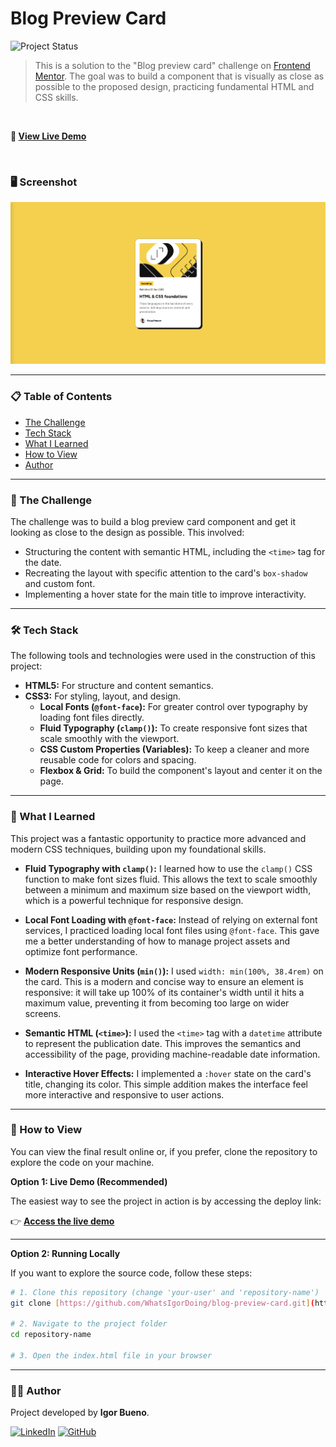 # Blog Preview Card

![Project Status](https://img.shields.io/badge/status-complete-brightgreen)

> This is a solution to the "Blog preview card" challenge on [Frontend Mentor](https://www.frontendmentor.io/). The goal was to build a component that is visually as close as possible to the proposed design, practicing fundamental HTML and CSS skills.

<br>

**🚀 [View Live Demo](https://blog-preview-card-two-iota.vercel.app/)**

<br>

### 🖥️ Screenshot

![Blog Preview Card project preview](./assets/images/screenshot-blog-card.png)

---

### 📋 Table of Contents

* [The Challenge](#-the-challenge)
* [Tech Stack](#-tech-stack)
* [What I Learned](#-what-i-learned)
* [How to View](#-how-to-view)
* [Author](#-author)

---

### 🚀 The Challenge

The challenge was to build a blog preview card component and get it looking as close to the design as possible. This involved:
* Structuring the content with semantic HTML, including the `<time>` tag for the date.
* Recreating the layout with specific attention to the card's `box-shadow` and custom font.
* Implementing a hover state for the main title to improve interactivity.

---

### 🛠️ Tech Stack

The following tools and technologies were used in the construction of this project:

* **HTML5:** For structure and content semantics.
* **CSS3:** For styling, layout, and design.
    * **Local Fonts (`@font-face`):** For greater control over typography by loading font files directly.
    * **Fluid Typography (`clamp()`):** To create responsive font sizes that scale smoothly with the viewport.
    * **CSS Custom Properties (Variables):** To keep a cleaner and more reusable code for colors and spacing.
    * **Flexbox & Grid:** To build the component's layout and center it on the page.

---

### 📖 What I Learned

This project was a fantastic opportunity to practice more advanced and modern CSS techniques, building upon my foundational skills.

* **Fluid Typography with `clamp()`:** I learned how to use the `clamp()` CSS function to make font sizes fluid. This allows the text to scale smoothly between a minimum and maximum size based on the viewport width, which is a powerful technique for responsive design.

* **Local Font Loading with `@font-face`:** Instead of relying on external font services, I practiced loading local font files using `@font-face`. This gave me a better understanding of how to manage project assets and optimize font performance.

* **Modern Responsive Units (`min()`):** I used `width: min(100%, 38.4rem)` on the card. This is a modern and concise way to ensure an element is responsive: it will take up 100% of its container's width until it hits a maximum value, preventing it from becoming too large on wider screens.

* **Semantic HTML (`<time>`):** I used the `<time>` tag with a `datetime` attribute to represent the publication date. This improves the semantics and accessibility of the page, providing machine-readable date information.

* **Interactive Hover Effects:** I implemented a `:hover` state on the card's title, changing its color. This simple addition makes the interface feel more interactive and responsive to user actions.

---

### 📂 How to View

You can view the final result online or, if you prefer, clone the repository to explore the code on your machine.

**Option 1: Live Demo (Recommended)**

The easiest way to see the project in action is by accessing the deploy link:

👉 **[Access the live demo](https://blog-preview-card-two-iota.vercel.app/)**

---

**Option 2: Running Locally**

If you want to explore the source code, follow these steps:

```bash
# 1. Clone this repository (change 'your-user' and 'repository-name')
git clone [https://github.com/WhatsIgorDoing/blog-preview-card.git](https://github.com/WhatsIgorDoing/blog-preview-card.git)

# 2. Navigate to the project folder
cd repository-name

# 3. Open the index.html file in your browser
```

---

### 👨‍💻 Author

Project developed by **Igor Bueno**.

[![LinkedIn](https://img.shields.io/badge/linkedin-%230077B5.svg?style=for-the-badge&logo=linkedin&logoColor=white)](https://www.linkedin.com/in/engigorbueno/)
[![GitHub](https://img.shields.io/badge/github-%23121011.svg?style=for-the-badge&logo=github&logoColor=white)](https://github.com/WhatsIgorDoing)